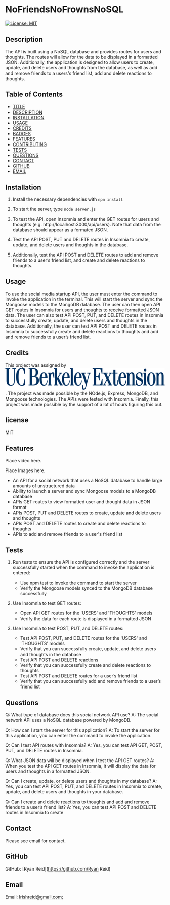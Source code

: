 # NoFriendsNoFrownsNoSQL
[![License: MIT](https://img.shields.io/badge/License-MIT-yellow.svg)](https://opensource.org/licenses/MIT)


## Description
The API is built using a NoSQL database and provides routes for users and thoughts. The routes will allow for the data to be displayed in a formatted JSON. Additionally, the application is designed to allow users to create, update, and delete users and thoughts from the database, as well as add and remove friends to a users's friend list, add and delete reactions to thoughts.




## Table of Contents

* [TITLE](#title)
* [DESCRIPTION](#description)
* [INSTALLATION](#installation)
* [USAGE](#usage)
* [CREDITS](#credits)
* [BADGES](#badges)
* [FEATURES](#features)
* [CONTRIBUTING](#contributing)
* [TESTS](#tests)
* [QUESTIONS](#questions)
* [CONTACT](#contact)
* [GITHUB](#github)
* [EMAIL](#email)





## Installation

1. Install the necessary dependencies with ``npm install`` 

2. To start the server, type ``node server.js``

3. To test the API, open Insomnia and enter the GET routes for users and thoughts (e.g. http://localhost:3000/api/users). Note that data from the database should appear as a formated JSON.

4. Test the API POST, PUT and DELETE routes in Insomnia to create, update, and delete users and thoughts in the database. 

5. Additionally, test the API POST and DELETE routes to add and remove friends to a user’s friend list, and create and delete reactions to thoughts.



## Usage

To use the social media startup API, the user must enter the command to invoke the application in the terminal. This will start the server and sync the Mongoose models to the MongoDB database. The user can then open API GET routes in Insomnia for users and thoughts to receive formatted JSON data. The user can also test API POST, PUT, and DELETE routes in Insomnia to successfully create, update, and delete users and thoughts in the database. Additionally, the user can test API POST and DELETE routes in Insomnia to successfully create and delete reactions to thoughts and add and remove friends to a user’s friend list.


## Credits
This project was assigned by ![Alt text](image.png). The project was made possible by the NOde.js, Express, MongoDB, and Mongoose technologies. The APIs were tested with Insomnia. Finally, this project was made possible by the support of a lot of hours figuring this out.

## license
MIT



## Features  

Place video here.

Place Images here.

- An API for a social network that uses a NoSQL database to handle large amounts of unstructured data
- Ability to launch a server and sync Mongoose models to a MongoDB database
- APIs GET routes to view formatted user and thought data in JSON format
- APIs POST, PUT and DELETE routes to create, update and delete users and thoughts
- APIs POST and DELETE routes to create and delete reactions to thoughts
- APIs to add and remove friends to a user's friend list


## Tests  

1. Run tests to ensure the API is configured correctly and the server successfully started when the command to invoke the application is entered:
    - Use npm test to invoke the command to start the server
    - Verify the Mongoose models synced to the MongoDB database successfully

2. Use Insomnia to test GET routes:
    - Open API GET routes for the 'USERS' and 'THOUGHTS' models
    - Verify the data for each route is displayed in a formatted JSON

3. Use Insomnia to test POST, PUT, and DELETE routes:
    - Test API POST, PUT, and DELETE routes for the 'USERS' and 'THOUGHTS' models
    - Verify that you can successfully create, update, and delete users and thoughts in the database
    - Test API POST and DELETE reactions
    - Verify that you can successfully create and delete reactions to thoughts 
    - Test API POST and DELETE routes for a user’s friend list
    - Verify that you can successfully add and remove friends to a user’s friend list



## Questions

Q: What type of database does this social network API use?
A: The social network API uses a NoSQL database powered by MongoDB.

Q: How can I start the server for this application? 
A: To start the server for this application, you can enter the command to invoke the application.

Q: Can I test API routes with Insomnia? 
A: Yes, you can test API GET, POST, PUT, and DELETE routes in Insomnia.

Q: What JSON data will be displayed when I test the API GET routes? 
A: When you test the API GET routes in Insomnia, it will display the data for users and thoughts in a formatted JSON.

Q: Can I create, update, or delete users and thoughts in my database?
A: Yes, you can test API POST, PUT, and DELETE routes in Insomnia to create, update, and delete users and thoughts in your database.

Q: Can I create and delete reactions to thoughts and add and remove friends to a user’s friend list?
A: Yes, you can test API POST and DELETE routes in Insomnia to create



## Contact
 Please see email for contact.


## GitHub
GitHub: [Ryan Reid](https://github.com/Ryan Reid)


## Email
Email: [Irishreid@gmail.com](mailto:Irishreid@gmail.com);